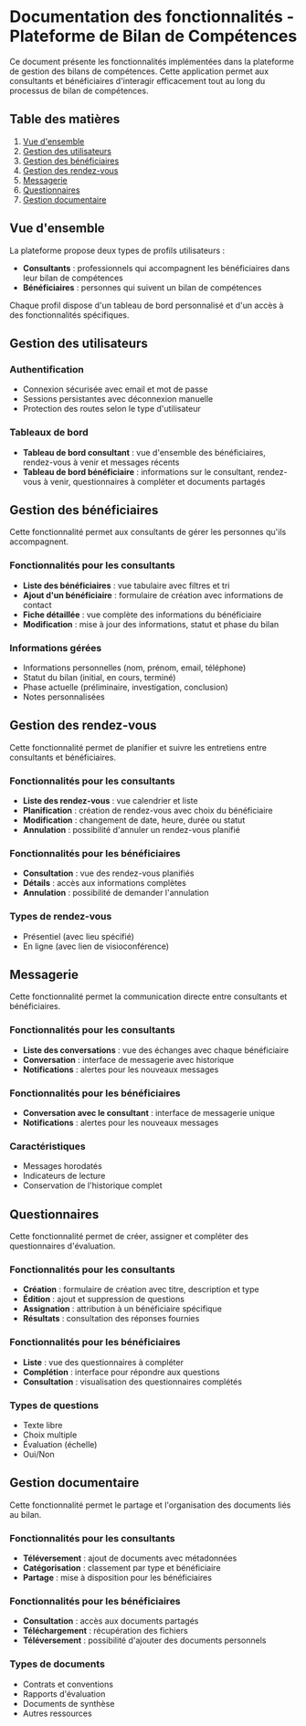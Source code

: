 # Documentation des fonctionnalités - Plateforme de Bilan de Compétences

Ce document présente les fonctionnalités implémentées dans la plateforme de gestion des bilans de compétences. Cette application permet aux consultants et bénéficiaires d'interagir efficacement tout au long du processus de bilan de compétences.

## Table des matières

1. [Vue d'ensemble](#vue-densemble)
2. [Gestion des utilisateurs](#gestion-des-utilisateurs)
3. [Gestion des bénéficiaires](#gestion-des-bénéficiaires)
4. [Gestion des rendez-vous](#gestion-des-rendez-vous)
5. [Messagerie](#messagerie)
6. [Questionnaires](#questionnaires)
7. [Gestion documentaire](#gestion-documentaire)

## Vue d'ensemble

La plateforme propose deux types de profils utilisateurs :
- **Consultants** : professionnels qui accompagnent les bénéficiaires dans leur bilan de compétences
- **Bénéficiaires** : personnes qui suivent un bilan de compétences

Chaque profil dispose d'un tableau de bord personnalisé et d'un accès à des fonctionnalités spécifiques.

## Gestion des utilisateurs

### Authentification
- Connexion sécurisée avec email et mot de passe
- Sessions persistantes avec déconnexion manuelle
- Protection des routes selon le type d'utilisateur

### Tableaux de bord
- **Tableau de bord consultant** : vue d'ensemble des bénéficiaires, rendez-vous à venir et messages récents
- **Tableau de bord bénéficiaire** : informations sur le consultant, rendez-vous à venir, questionnaires à compléter et documents partagés

## Gestion des bénéficiaires

Cette fonctionnalité permet aux consultants de gérer les personnes qu'ils accompagnent.

### Fonctionnalités pour les consultants
- **Liste des bénéficiaires** : vue tabulaire avec filtres et tri
- **Ajout d'un bénéficiaire** : formulaire de création avec informations de contact
- **Fiche détaillée** : vue complète des informations du bénéficiaire
- **Modification** : mise à jour des informations, statut et phase du bilan

### Informations gérées
- Informations personnelles (nom, prénom, email, téléphone)
- Statut du bilan (initial, en cours, terminé)
- Phase actuelle (préliminaire, investigation, conclusion)
- Notes personnalisées

## Gestion des rendez-vous

Cette fonctionnalité permet de planifier et suivre les entretiens entre consultants et bénéficiaires.

### Fonctionnalités pour les consultants
- **Liste des rendez-vous** : vue calendrier et liste
- **Planification** : création de rendez-vous avec choix du bénéficiaire
- **Modification** : changement de date, heure, durée ou statut
- **Annulation** : possibilité d'annuler un rendez-vous planifié

### Fonctionnalités pour les bénéficiaires
- **Consultation** : vue des rendez-vous planifiés
- **Détails** : accès aux informations complètes
- **Annulation** : possibilité de demander l'annulation

### Types de rendez-vous
- Présentiel (avec lieu spécifié)
- En ligne (avec lien de visioconférence)

## Messagerie

Cette fonctionnalité permet la communication directe entre consultants et bénéficiaires.

### Fonctionnalités pour les consultants
- **Liste des conversations** : vue des échanges avec chaque bénéficiaire
- **Conversation** : interface de messagerie avec historique
- **Notifications** : alertes pour les nouveaux messages

### Fonctionnalités pour les bénéficiaires
- **Conversation avec le consultant** : interface de messagerie unique
- **Notifications** : alertes pour les nouveaux messages

### Caractéristiques
- Messages horodatés
- Indicateurs de lecture
- Conservation de l'historique complet

## Questionnaires

Cette fonctionnalité permet de créer, assigner et compléter des questionnaires d'évaluation.

### Fonctionnalités pour les consultants
- **Création** : formulaire de création avec titre, description et type
- **Édition** : ajout et suppression de questions
- **Assignation** : attribution à un bénéficiaire spécifique
- **Résultats** : consultation des réponses fournies

### Fonctionnalités pour les bénéficiaires
- **Liste** : vue des questionnaires à compléter
- **Complétion** : interface pour répondre aux questions
- **Consultation** : visualisation des questionnaires complétés

### Types de questions
- Texte libre
- Choix multiple
- Évaluation (échelle)
- Oui/Non

## Gestion documentaire

Cette fonctionnalité permet le partage et l'organisation des documents liés au bilan.

### Fonctionnalités pour les consultants
- **Téléversement** : ajout de documents avec métadonnées
- **Catégorisation** : classement par type et bénéficiaire
- **Partage** : mise à disposition pour les bénéficiaires

### Fonctionnalités pour les bénéficiaires
- **Consultation** : accès aux documents partagés
- **Téléchargement** : récupération des fichiers
- **Téléversement** : possibilité d'ajouter des documents personnels

### Types de documents
- Contrats et conventions
- Rapports d'évaluation
- Documents de synthèse
- Autres ressources
